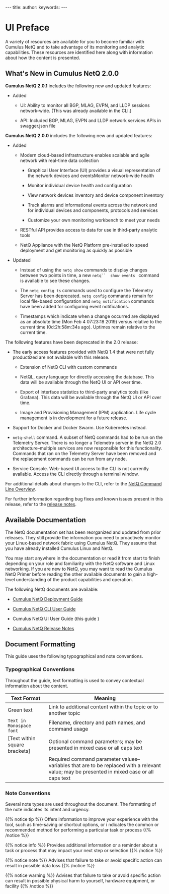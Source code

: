 \--- title: author: keywords: ---

# UI Preface

A variety of resources are available for you to become familiar with
Cumulus NetQ and to take advantage of its monitoring and analytic
capabilities. These resources are identified here along with information
about how the content is
presented.

<div id="src-8365513_safe-id-VUlQcmVmYWNlLVdoYXQnc05ld2luQ3VtdWx1c05ldFEyLjAuMA" class="section section-1">

## What's New in Cumulus NetQ 2.0.0

**Cumulus NetQ 2.0.1** includes the following new and updated features:

  - Added
    
      - UI: Ability to monitor all BGP, MLAG, EVPN, and LLDP sessions
        network-wide. (This was already available in the CLI.)
    
      - API: Included BGP, MLAG, EVPN and LLDP network services APIs in
        swagger.json file

**Cumulus NetQ 2.0.0** includes the following new and updated features:

  - Added
    
      - Modern cloud-based infrastructure enables scalable and agile
        network with real-time data collection
        
          - Graphical User Interface (UI) provides a visual
            representation of the network devices and eventsMonitor
            network-wide health
        
          - Monitor individual device health and configuration
        
          - View network devices inventory and device component
            inventory
        
          - Track alarms and informational events across the network and
            for individual devices and components, protocols and
            services
        
          - Customize your own monitoring workbench to meet your needs
    
      - RESTful API provides access to data for use in third-party
        analytic tools
    
      - NetQ Appliance with the NetQ Platform pre-installed to speed
        deployment and get monitoring as quickly as possible

  - Updated
    
      - Instead of using the `netq show` commands to display changes
        between two points in time, a new `netq``  show events ` command
        is available to see these changes.
    
      - The `netq config ts` commands used to configure the Telemetry
        Server has been deprecated. `netq config` commands remain for
        local file-based configuration and `netq notification` commands
        have been added for configuring event notifications.
    
      - Timestamps which indicate when a change occurred are displayed
        as an absolute time (Mon Feb 4 07:23:18 2019) versus relative to
        the current time (0d:2h:58m:34s ago). Uptimes remain relative to
        the current time.

The following features have been deprecated in the 2.0 release:

  - The early access features provided with NetQ 1.4 that were not fully
    productized are not available with this release.
    
      - Extension of NetQ CLI with custom commands
    
      - NetQL, query language for directly accessing the database. This
        data will be available through the NetQ UI or API over time.
    
      - Export of interface statistics to third-party analytics tools
        (like Grafana). This data will be available through the NetQ UI
        or API over time.
    
      - Image and Provisioning Management (IPM) application. Life cycle
        management is in development for a future release.

  - Support for Docker and Docker Swarm. Use Kubernetes instead.

  - `netq-shell` command. A subset of NetQ commands had to be run on the
    Telemetry Server. There is no longer a Telemetry server in the NetQ
    2.0 architecture–multiple services are now responsible for this
    functionality. Commands that ran on the Telemetry Server have been
    removed and the replacement commands can be run from any node.

  - Service Console. Web-based UI access to the CLI is not currently
    available. Access the CLI directly through a terminal window.

For additional details about changes to the CLI, refer to the [NetQ
Command Line
Overview](https://docs.cumulusnetworks.com/display/NETQ20DRAFT/NetQ+Command+Line+Overview).

For further information regarding bug fixes and known issues present in
this release, refer to the [release
notes](https://wiki.cumulusnetworks.com/display/PC/NetQ+2.0+EA+User+Documentation).

</div>

<div id="src-8365513_UIPreface-AvailableDocumentation" class="section section-1">

## Available Documentation

The NetQ documentation set has been reorganized and updated from prior
releases. They still provide the information you need to proactively
monitor your Linux-based network fabric using Cumulus NetQ. They assume
that you have already installed Cumulus Linux and NetQ.

You may start anywhere in the documentation or read it from start to
finish depending on your role and familiarity with the NetQ software and
Linux networking. If you are new to NetQ, you may want to read the
Cumulus NetQ Primer before reading the other available documents to gain
a high-level understanding of the product capabilities and operation.

The following NetQ documents are available:

  - [Cumulus NetQ Deployment
    Guide](https://docs.cumulusnetworks.com/display/NETQ20DRAFT/Cumulus+NetQ+Deployment+Guide)

  - [Cumulus NetQ CLI User
    Guide](https://docs.cumulusnetworks.com/display/NETQ20DRAFT/Cumulus+NetQ+CLI+User+Guide)

  - Cumulus NetQ UI User Guide (this guide )

  - [Cumulus NetQ Release
    Notes](https://wiki.cumulusnetworks.com/display/PC/NetQ+2.0+EA+User+Documentation)

</div>

<div id="src-8365513_UIPreface-DocumentFormatting" class="section section-1">

## Document Formatting

This guide uses the following typographical and note
conventions.

<div id="src-8365513_UIPreface-TypographicalConventions" class="section section-2">

### Typographical Conventions

Throughout the guide, text formatting is used to convey contextual
information about the
content.

<div class="tablewrap">

| **Text Format**                 | **Meaning**                                                                                                                                |
| ------------------------------- | ------------------------------------------------------------------------------------------------------------------------------------------ |
| Green text                      | Link to additional content within the topic or to another topic                                                                            |
| `Text in Monospace font`        | Filename, directory and path names, and command usage                                                                                      |
| \[Text within square brackets\] | Optional command parameters; may be presented in mixed case or all caps text                                                               |
|                                 | Required command parameter values–variables that are to be replaced with a relevant value; may be presented in mixed case or all caps text |

</div>

</div>

<div id="src-8365513_UIPreface-NoteConventions" class="section section-2">

### Note Conventions

Several note types are used throughout the document. The formatting of
the note indicates its intent and urgency.

<div class="confbox admonition admonition-tip">

<div class="admonition-body">

{{% notice tip %}} Offers information to improve your experience with
the tool, such as time-saving or shortcut options, or i ndicates the
common or recommended method for performing a particular task or process
{{% /notice %}}

</div>

</div>

<div class="confbox admonition admonition-info">

<div class="admonition-body">

{{% notice info %}} Provides additional information or a reminder about
a task or process that may impact your next step or selection {{%
/notice %}}

</div>

</div>

<div class="confbox admonition admonition-note">

<div class="admonition-body">

{{% notice note %}} Advises that failure to take or avoid specific
action can result in possible data loss {{% /notice %}}

</div>

</div>

<div class="confbox admonition admonition-warning">

<div class="admonition-body">

{{% notice warning %}} Advises that failure to take or avoid specific
action can result in possible physical harm to yourself, hardware
equipment, or facility {{% /notice %}}

</div>

</div>

</div>

</div>
